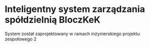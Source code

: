 # Inteligentny system zarządzania spółdzielnią BloczKeK
System został zaprojektowany w ramach inżynierskiego projektu zespołowego 2
